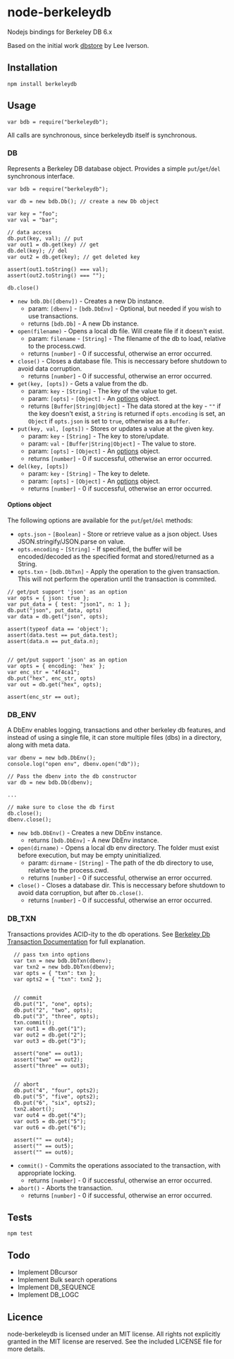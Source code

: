 # node-berkeleydb
Nodejs bindings for Berkeley DB 6.x

Based on the initial work [dbstore](https://github.com/leei/node-dbstore) by Lee Iverson.

## Installation

  `npm install berkeleydb`

## Usage

  `var bdb = require("berkeleydb");`

All calls are synchronous, since berkeleydb itself is synchronous.

### DB

Represents a Berkeley DB database object. Provides a simple `put`/`get`/`del` synchronous interface.

```node
var bdb = require("berkeleydb");

var db = new bdb.Db(); // create a new Db object

var key = "foo";
var val = "bar";

// data access
db.put(key, val); // put
var out1 = db.get(key) // get
db.del(key); // del
var out2 = db.get(key); // get deleted key

assert(out1.toString() === val);
assert(out2.toString() === "");

db.close()
```

* `new bdb.Db([dbenv])` - Creates a new Db instance.
  - param: `[dbenv]` - `[bdb.DbEnv]` - Optional, but needed if you wish to use transactions.
  - returns `[bdb.Db]` - A new Db instance.
* `open(filename)` - Opens a local db file. Will create file if it doesn't exist.
  - param: `filename` - `[String]` - The filename of the db to load, relative to the process.cwd.
  - returns `[number]` - 0 if successful, otherwise an error occurred.
* `close()` - Closes a database file. This is neccessary before shutdown to avoid data corruption.
  - returns `[number]` - 0 if successful, otherwise an error occurred.
* `get(key, [opts])` - Gets a value from the db.
  - param: `key` - `[String]` - The key of the value to get.
  - param: `[opts]` - `[Object]` - An [options](#options) object.
  - returns `[Buffer|String|Object]` - The data stored at the key - `""` if the key doesn't exist, a `String` is returned if `opts.encoding` is set, an `Object` if `opts.json` is set to `true`, otherwise as a `Buffer`.
* `put(key, val, [opts])` - Stores or updates a value at the given key.
  - param: `key` - `[String]` - The key to store/update.
  - param: `val` - `[Buffer|String|Object]` - The value to store.
  - param: `[opts]` - `[Object]` - An [options](#options) object.
  - returns `[number]` - 0 if successful, otherwise an error occurred.
* `del(key, [opts])`
  - param: `key` - `[String]` - The key to delete.
  - param: `[opts]` - `[Object]` - An [options](#options) object.
  - returns `[number]` - 0 if successful, otherwise an error occurred.

#### Options object
The following options are available for the `put`/`get`/`del` methods:

* `opts.json` - `[Boolean]` - Store or retrieve value as a json object. Uses JSON.stringify/JSON.parse on value.
* `opts.encoding` - `[String]` - If specified, the buffer will be encoded/decoded as the specified format and stored/returned as a String.
* `opts.txn` - `[bdb.DbTxn]` - Apply the operation to the given transaction. This will not perform the operation until the transaction is commited.

```node
// get/put support 'json' as an option
var opts = { json: true };
var put_data = { test: "json1", n: 1 };
db.put("json", put_data, opts)
var data = db.get("json", opts);

assert(typeof data == 'object');
assert(data.test == put_data.test);
assert(data.n == put_data.n);


// get/put support 'json' as an option
var opts = { encoding: 'hex' };
var enc_str = "4f4ca1";
db.put("hex", enc_str, opts)
var out = db.get("hex", opts);

assert(enc_str == out);
```

### DB_ENV

A DbEnv enables logging, transactions and other berkeley db features, and instead of using a single file, it can store multiple files (dbs) in a directory, along with meta data.

```node
var dbenv = new bdb.DbEnv();
console.log("open env", dbenv.open("db"));

// Pass the dbenv into the db constructor
var db = new bdb.Db(dbenv);

...

// make sure to close the db first
db.close();
dbenv.close();
```

* `new bdb.DbEnv()` - Creates a new DbEnv instance.
  - returns `[bdb.DbEnv]` - A new DbEnv instance.
* `open(dirname)` - Opens a local db env directory. The folder must exist before execution, but may be empty uninitialized.
  - param: `dirname` - `[String]` - The path of the db directory to use, relative to the process.cwd.
  - returns `[number]` - 0 if successful, otherwise an error occurred.
* `close()` - Closes a database dir. This is neccessary before shutdown to avoid data corruption, but after `Db.close()`.
  - returns `[number]` - 0 if successful, otherwise an error occurred.

### DB_TXN

Transactions provides ACID-ity to the db operations. See [Berkeley Db Transaction Documentation](http://docs.oracle.com/cd/E17076_05/html/gsg_txn/C/index.html) for full explanation.

```node
  // pass txn into options
  var txn = new bdb.DbTxn(dbenv);
  var txn2 = new bdb.DbTxn(dbenv);
  var opts = { "txn": txn };
  var opts2 = { "txn": txn2 };


  // commit
  db.put("1", "one", opts);
  db.put("2", "two", opts);
  db.put("3", "three", opts);
  txn.commit();
  var out1 = db.get("1");
  var out2 = db.get("2");
  var out3 = db.get("3");

  assert("one" == out1);
  assert("two" == out2);
  assert("three" == out3);


  // abort
  db.put("4", "four", opts2);
  db.put("5", "five", opts2);
  db.put("6", "six", opts2);
  txn2.abort();
  var out4 = db.get("4");
  var out5 = db.get("5");
  var out6 = db.get("6");

  assert("" == out4);
  assert("" == out5);
  assert("" == out6);
```

* `commit()` - Commits the operations associated to the transaction, with appropriate locking.
  - returns `[number]` - 0 if successful, otherwise an error occurred.
* `abort()` - Aborts the transaction.
  - returns `[number]` - 0 if successful, otherwise an error occurred.


## Tests

  `npm test`


## Todo
* Implement DBcursor
* Implement Bulk search operations
* Implement DB_SEQUENCE
* Implement DB_LOGC

## Licence

node-berkeleydb is licensed under an MIT license. All rights not explicitly granted in the MIT license are reserved. See the included LICENSE file for more details.
